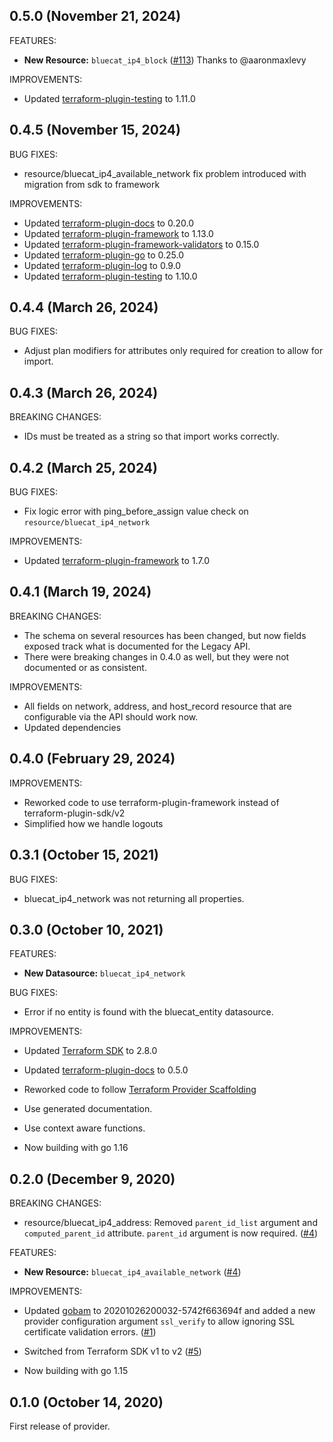 ## 0.5.0 (November 21, 2024)
FEATURES:
* **New Resource:** `bluecat_ip4_block` ([#113](https://github.com/umich-vci/terraform-provider-bluecat/pull/113))
  Thanks to @aaronmaxlevy

IMPROVEMENTS:
* Updated [terraform-plugin-testing](https://github.com/hashicorp/terraform-plugin-testing) to 1.11.0

## 0.4.5 (November 15, 2024)
BUG FIXES:
* resource/bluecat_ip4_available_network fix problem introduced with migration from sdk to framework

IMPROVEMENTS:
* Updated [terraform-plugin-docs](https://github.com/hashicorp/terraform-plugin-docs) to 0.20.0
* Updated [terraform-plugin-framework](https://github.com/hashicorp/terraform-plugin-framework) to 1.13.0
* Updated [terraform-plugin-framework-validators](https://github.com/hashicorp/terraform-plugin-framework-validators) to 0.15.0
* Updated [terraform-plugin-go](https://github.com/hashicorp/terraform-plugin-go) to 0.25.0
* Updated [terraform-plugin-log](https://github.com/hashicorp/terraform-plugin-log) to 0.9.0
* Updated [terraform-plugin-testing](https://github.com/hashicorp/terraform-plugin-testing) to 1.10.0

## 0.4.4 (March 26, 2024)

BUG FIXES:
* Adjust plan modifiers for attributes only required for creation to allow for import.

## 0.4.3 (March 26, 2024)

BREAKING CHANGES:
* IDs must be treated as a string so that import works correctly.

## 0.4.2 (March 25, 2024)

BUG FIXES:
* Fix logic error with ping_before_assign value check on `resource/bluecat_ip4_network`

IMPROVEMENTS:
* Updated [terraform-plugin-framework](https://github.com/hashicorp/terraform-plugin-framework) to 1.7.0

## 0.4.1 (March 19, 2024)

BREAKING CHANGES:
* The schema on several resources has been changed, but now fields exposed
  track what is documented for the Legacy API.
* There were breaking changes in 0.4.0 as well, but they were not documented or as consistent.

IMPROVEMENTS:
* All fields on network, address, and host_record resource that are configurable
  via the API should work now.
* Updated dependencies

## 0.4.0 (February 29, 2024)

IMPROVEMENTS:

* Reworked code to use terraform-plugin-framework instead of terraform-plugin-sdk/v2
* Simplified how we handle logouts

## 0.3.1 (October 15, 2021)

BUG FIXES:

* bluecat_ip4_network was not returning all properties.

## 0.3.0 (October 10, 2021)

FEATURES:

* **New Datasource:** `bluecat_ip4_network`

BUG FIXES:

* Error if no entity is found with the bluecat_entity datasource.

IMPROVEMENTS:

* Updated [Terraform SDK](https://github.com/hashicorp/terraform-plugin-sdk/) to 2.8.0

* Updated [terraform-plugin-docs](https://github.com/hashicorp/terraform-plugin-docs) to 0.5.0

* Reworked code to follow [Terraform Provider Scaffolding](https://github.com/hashicorp/terraform-provider-scaffolding)

* Use generated documentation.

* Use context aware functions.

* Now building with go 1.16

## 0.2.0 (December 9, 2020)

BREAKING CHANGES:

* resource/bluecat_ip4_address: Removed `parent_id_list` argument and `computed_parent_id` attribute.
  `parent_id` argument is now required.
  ([#4](https://github.com/umich-vci/terraform-provider-bluecat/issues/4))

FEATURES:

* **New Resource:** `bluecat_ip4_available_network` ([#4](https://github.com/umich-vci/terraform-provider-bluecat/issues/4))

IMPROVEMENTS:

* Updated [gobam](https://github.com/umich-vci/gobam) to 20201026200032-5742f663694f and added a new
  provider configuration argument `ssl_verify` to allow ignoring SSL certificate validation errors.
  ([#1](https://github.com/umich-vci/terraform-provider-bluecat/issues/1))

* Switched from Terraform SDK v1 to v2 ([#5](https://github.com/umich-vci/terraform-provider-bluecat/pull/5))

* Now building with go 1.15

## 0.1.0 (October 14, 2020)

First release of provider.
